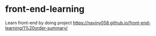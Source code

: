 # front-end-learning
Learn front-end by doing project 
https://naviny058.github.io/front-end-learning/1%20order-summary/
